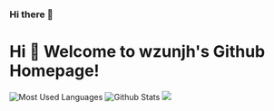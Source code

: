 ### Hi there 👋
# Hi 🎉 Welcome to wzunjh's Github Homepage!

![Most Used Languages](https://github-readme-stats.vercel.app/api/top-langs/?username=wzunjh&theme=dark&layout=compact)
![Github Stats](https://github-readme-stats.vercel.app/api?username=wzunjh&show_icons=true&theme=dark&count_private=true)
![](https://activity-graph.herokuapp.com/graph?username=wzunjh&theme=github)
